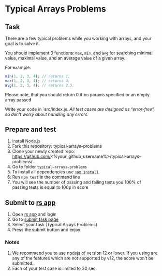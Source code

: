 # Typical Arrays Problems

## Task

There are a few typical problems while you working with arrays, and your goal is to solve it.

You should implement 3 functions: `max`, `min`, and `avg` for searching minimal value, maximal value, and an average value of a given array.

For example:

```js
min(1, 2, 3, 4); // returns 1;
max(1, 2, 3, 4); // returns 4;
avg(1, 2, 3, 4); // returns 2.5;
```

Please note, that you should return 0 if no params specified or an empty array passed

Write your code in `src/index.js.
_All test cases are designed as “error-free”, so don't worry about handling any errors._

## Prepare and test

1. Install [Node.js](https://nodejs.org/en/download/)
2. Fork this repository: typical-arrays-problems
3. Clone your newly created repo: https://github.com/<%your_github_username%>/typical-arrays-problems/
4. Go to folder `typical-arrays-problems`
5. To install all dependencies use [`npm install`](https://docs.npmjs.com/cli/install)
6. Run `npm test` in the command line
7. You will see the number of passing and failing tests you 100% of passing tests is equal to 100p in score

## Submit to [rs app](https://app.rs.school)

1. Open [rs app](https://app.rs.school) and login
2. Go to [submit task page](https://app.rs.school/course/student/auto-test?course=rs-2020-q1)
3. Select your task (Typical Arrays Problems)
4. Press the submit button and enjoy

### Notes

1. We recommend you to use nodejs of version 12 or lower. If you using are any of the features which are not supported by v12, the score won't be submitted.
2. Each of your test case is limited to 30 sec.
